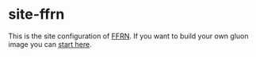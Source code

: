 # site-ffrn

This is the site configuration of [FFRN](https://www.freifunk-rhein-neckar.de/). If you want to build your own gluon image you can [start here](https://gluon.readthedocs.io/en/latest/user/getting_started.html#building-the-images).